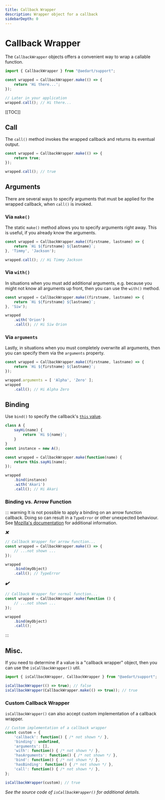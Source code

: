```yaml
---
title: Callback Wrapper
description: Wrapper object for a callback
sidebarDepth: 0
---
```


# Callback Wrapper <Badge type="tip" text="Available since v0.11" vertical="middle" />

The `CallbackWrapper` objects offers a convenient way to wrap a callable function.

```js
import { CallbackWrapper } from "@aedart/support";

const wrapped = CallbackWrapper.make(() => {
    return 'Hi there...';
});

// Later in your application
wrapped.call(); // Hi there...
```

[[TOC]]

## Call

The `call()` method invokes the wrapped callback and returns its eventual output.

```js
const wrapped = CallbackWrapper.make(() => {
    return true;
});

wrapped.call(); // true
```

## Arguments

There are several ways to specify arguments that must be applied for the wrapped callback, when `call()` is invoked.  

### Via `make()`

The static `make()` method allows you to specify arguments right away.
This is useful, if you already know the arguments.

```js
const wrapped = CallbackWrapper.make((firstname, lastname) => {
    return `Hi ${firstname} ${lastname}`;
}, 'Timmy', 'Jackson');

wrapped.call(); // Hi Timmy Jackson
```

### Via `with()`

In situations when you must add additional arguments, e.g. because you might not know all arguments up front, then you
can use the `with()` method.

```js
const wrapped = CallbackWrapper.make((firstname, lastname) => {
    return `Hi ${firstname} ${lastname}`;
}, 'Siw');

wrapped
    .with('Orion')
    .call(); // Hi Siw Orion
```

### Via `arguments`

Lastly, in situations when you must completely overwrite all arguments, then you can specify them via the `arguments`
property.

```js
const wrapped = CallbackWrapper.make((firstname, lastname) => {
    return `Hi ${firstname} ${lastname}`;
});

wrapped.arguments = [ 'Alpha', 'Zero' ];
wrapped
    .call(); // Hi Alpha Zero
```

## Binding

Use `bind()` to specify the callback's [`this` value](https://developer.mozilla.org/en-US/docs/Web/JavaScript/Reference/Global_Objects/Function/bind).

```js
class A {
    sayHi(name) {
        return `Hi ${name}`;
    }
}
const instance = new A();

const wrapped = CallbackWrapper.make(function(name) {
    return this.sayHi(name);
});

wrapped
    .bind(instance)
    .with('Akari')
    .call(); // Hi Akari
```

### Binding vs. Arrow Function

::: warning
It is not possible to apply a binding on an arrow function callback. Doing so can result in a `TypeError` or other unexpected behaviour.
See [Mozilla's documentation](https://developer.mozilla.org/en-US/docs/Web/JavaScript/Reference/Functions/Arrow_functions) for additional information.

**_:x:_**

```js
// Callback Wrapper for arrow function...
const wrapped = CallbackWrapper.make(() => {
    // ...not shown ...
});

wrapped
    .bind(myObject)
    .call(); // TypeError
```

**_:heavy_check_mark:_**

```js
// Callback Wrapper for normal function...
const wrapped = CallbackWrapper.make(function () {
    // ...not shown ...
});

wrapped
    .bind(myObject)
    .call();
```
:::

## Misc.

If you need to determine if a value is a "callback wrapper" object, then you can use the `isCallbackWrapper()` util.

```js
import { isCallbackWrapper, CallbackWrapper } from "@aedart/support";

isCallbackWrapper(() => true); // false
isCallbackWrapper(CallbackWrapper.make(() => true)); // true
```

### Custom Callback Wrapper

`isCallbackWrapper()` can also accept custom implementation of a callback wrapper.

```js
// Custom implementation of a callback wrapper
const custom = {
    'callback': function() { /* not shown */ },
    'binding': undefined,
    'arguments': [],
    'with': function() { /* not shown */ },
    'hasArguments': function() { /* not shown */ },
    'bind': function() { /* not shown */ },
    'hasBinding': function() { /* not shown */ },
    'call': function() { /* not shown */ },
};

isCallbackWrapper(custom); // true
```

_See the source code of `isCallbackWrapper()` for additional details._
